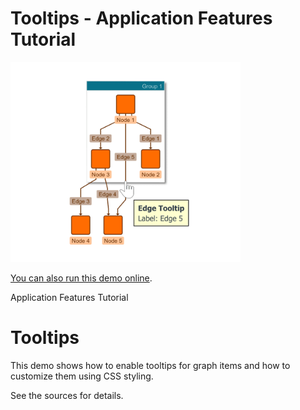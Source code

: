 # Tooltips - Application Features Tutorial

<img src="../../resources/image/tutorial3step21.png" alt="demo-thumbnail" height="320"/>

[You can also run this demo online](https://live.yworks.com/demos/03-tutorial-application-features/tooltips/index.html).

Application Features Tutorial

# Tooltips

This demo shows how to enable tooltips for graph items and how to customize them using CSS styling.

See the sources for details.
